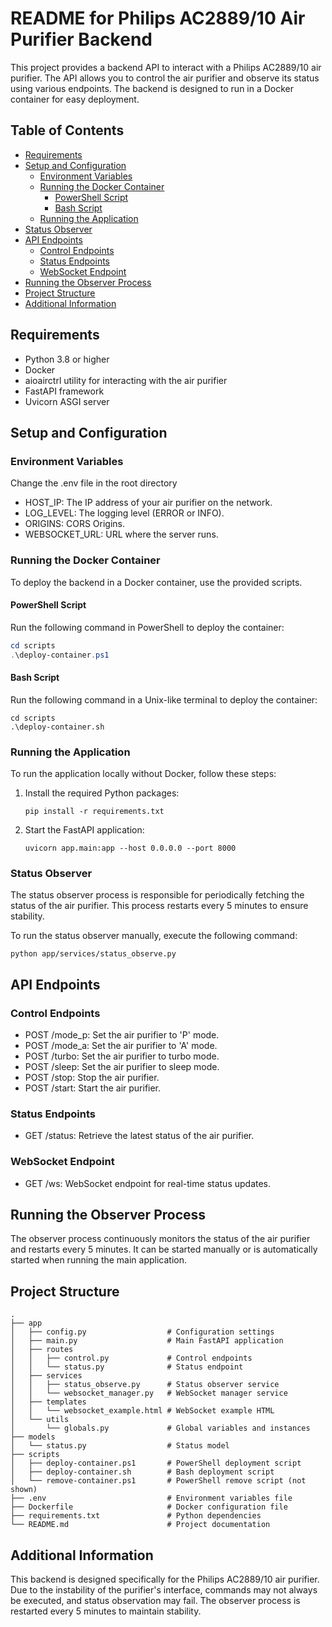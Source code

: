 # README for Philips AC2889/10 Air Purifier Backend

This project provides a backend API to interact with a Philips AC2889/10 air purifier. The API allows you to control the
air purifier and observe its status using various endpoints. The backend is designed to run in a Docker container for
easy deployment.

## Table of Contents

- [Requirements](#requirements)
- [Setup and Configuration](#setup-and-configuration)
    - [Environment Variables](#environment-variables)
    - [Running the Docker Container](#running-the-docker-container)
        - [PowerShell Script](#powershell-script)
        - [Bash Script](#bash-script)
    - [Running the Application](#running-the-application)
- [Status Observer](#status-observer)
- [API Endpoints](#api-endpoints)
    - [Control Endpoints](#control-endpoints)
    - [Status Endpoints](#status-endpoints)
    - [WebSocket Endpoint](#websocket-endpoint)
- [Running the Observer Process](#running-the-observer-process)
- [Project Structure](#project-structure)
- [Additional Information](#additional-information)

## Requirements

- Python 3.8 or higher
- Docker
- aioairctrl utility for interacting with the air purifier
- FastAPI framework
- Uvicorn ASGI server

## Setup and Configuration

### Environment Variables

Change the .env file in the root directory

- HOST_IP: The IP address of your air purifier on the network.
- LOG_LEVEL: The logging level (ERROR or INFO).
- ORIGINS: CORS Origins.
- WEBSOCKET_URL: URL where the server runs.

### Running the Docker Container

To deploy the backend in a Docker container, use the provided scripts.

#### PowerShell Script

Run the following command in PowerShell to deploy the container:

```powershell
cd scripts
.\deploy-container.ps1
```

#### Bash Script

Run the following command in a Unix-like terminal to deploy the container:

```shell
cd scripts
.\deploy-container.sh
```

### Running the Application

To run the application locally without Docker, follow these steps:

1. Install the required Python packages:
    ```shell
    pip install -r requirements.txt
    ```

2. Start the FastAPI application:
    ```shell
    uvicorn app.main:app --host 0.0.0.0 --port 8000
    ```

### Status Observer

The status observer process is responsible for periodically fetching the status of the air purifier. This process
restarts every 5 minutes to ensure stability.

To run the status observer manually, execute the following command:

 ```shell
 python app/services/status_observe.py
 ```

## API Endpoints

### Control Endpoints

- POST /mode_p: Set the air purifier to 'P' mode.
- POST /mode_a: Set the air purifier to 'A' mode.
- POST /turbo: Set the air purifier to turbo mode.
- POST /sleep: Set the air purifier to sleep mode.
- POST /stop: Stop the air purifier.
- POST /start: Start the air purifier.

### Status Endpoints

- GET /status: Retrieve the latest status of the air purifier.

### WebSocket Endpoint

- GET /ws: WebSocket endpoint for real-time status updates.

## Running the Observer Process

The observer process continuously monitors the status of the air purifier and restarts every 5 minutes. It can be
started manually or is automatically started when running the main application.

## Project Structure

 ```text
.
├── app
│   ├── config.py                  # Configuration settings
│   ├── main.py                    # Main FastAPI application
│   ├── routes
│   │   ├── control.py             # Control endpoints
│   │   └── status.py              # Status endpoint
│   ├── services
│   │   ├── status_observe.py      # Status observer service
│   │   └── websocket_manager.py   # WebSocket manager service
│   ├── templates
│   │   └── websocket_example.html # WebSocket example HTML
│   └── utils
│       └── globals.py             # Global variables and instances
├── models
│   └── status.py                  # Status model
├── scripts
│   ├── deploy-container.ps1       # PowerShell deployment script
│   ├── deploy-container.sh        # Bash deployment script
│   └── remove-container.ps1       # PowerShell remove script (not shown)
├── .env                           # Environment variables file
├── Dockerfile                     # Docker configuration file
├── requirements.txt               # Python dependencies
└── README.md                      # Project documentation
 ```

## Additional Information

This backend is designed specifically for the Philips AC2889/10 air purifier. Due to the instability of the purifier's
interface, commands may not always be executed, and status observation may fail. The observer process is restarted every
5 minutes to maintain stability.
